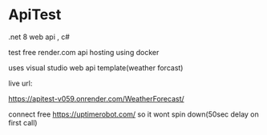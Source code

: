 # ApiTest
.net 8 web api , c#

test free render.com
api hosting using docker

uses visual studio web api template(weather forcast)

live url:

https://apitest-v059.onrender.com/WeatherForecast/


 connect free
https://uptimerobot.com/
so it wont spin down(50sec delay on first call)
